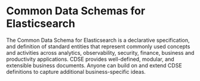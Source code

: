 # Common Data Schemas for Elasticsearch

The Common Data Schema for Elasticsearch is a declarative specification, and definition of standard entities that represent commonly used concepts and activities across analytics, observability, security, finance, business and productivity applications. CDSE provides well-defined, modular, and extensible business documents. Anyone can build on and extend CDSE definitions to capture additional business-specific ideas.
